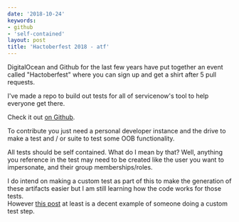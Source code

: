 ```yaml
---
date: '2018-10-24'
keywords:
- github
- 'self-contained'
layout: post
title: 'Hactoberfest 2018 - atf'
---
```


DigitalOcean and Github for the last few years have put together an
event called "Hactoberfest" where you can sign up and get a shirt after
5 pull requests.

I've made a repo to build out tests for all of servicenow's tool to help
everyone get there.

Check it out [on Github](https://atf.jace.pro).

To contribute you just need a personal developer instance and the drive
to make a test and / or suite to test some OOB functionality.

All tests should be self contained. What do I mean by that? Well,
anything you reference in the test may need to be created like the user
you want to impersonate, and their group memberships/roles.

I do intend on making a custom test as part of this to make the
generation of these artifacts easier but I am still learning how the
code works for those tests.\
However [this
post](https://community.servicenow.com/community?id=community_blog&sys_id=398d6669dbd0dbc01dcaf3231f9619d2)
at least is a decent example of someone doing a custom test step.
